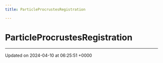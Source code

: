 ```yaml
---
title: ParticleProcrustesRegistration

---
```


# ParticleProcrustesRegistration





-------------------------------

Updated on 2024-04-10 at 06:25:51 +0000